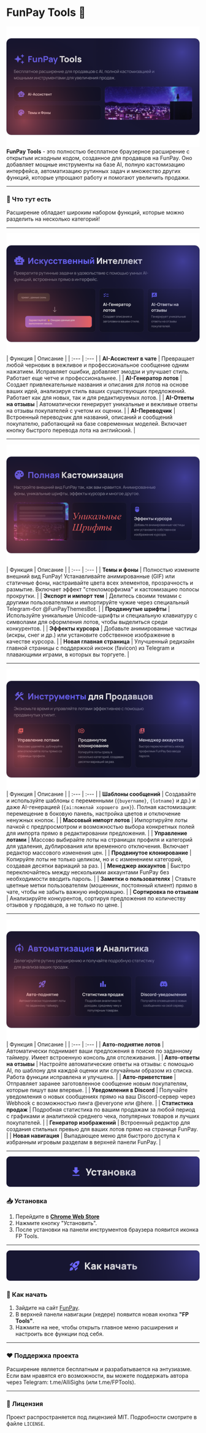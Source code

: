 # FunPay Tools 🚀
![FunPay Tools Overview](assets/1.png)
**FunPay Tools** - это полностью бесплатное браузерное расширение с открытым исходным кодом, созданное для продавцов на FunPay. Оно добавляет мощные инструменты на базе AI, полную кастомизацию интерфейса, автоматизацию рутинных задач и множество других функций, которые упрощают работу и помогают увеличить продажи.

---

### 🌟 Что тут есть

Расширение обладает широким набором функций, которые можно разделить на несколько категорий!


---
![AI Features](assets/2.png)
| Функция | Описание |
| :--- | :--- |
| **AI-Ассистент в чате** | Превращает любой черновик в вежливое и профессиональное сообщение одним нажатием. Исправляет ошибки, добавляет эмодзи и улучшает стиль. Работает еще четче и профессиональнее. |
| **AI-Генератор лотов** | Создает привлекательные названия и описания для лотов на основе ваших идей, анализируя стиль ваших существующих предложений. Работает как для новых, так и для редактируемых лотов. |
| **AI-Ответы на отзывы** | Автоматически генерирует уникальные и вежливые ответы на отзывы покупателей с учетом их оценки. |
| **AI-Переводчик** | Встроенный переводчик для названий, описаний и сообщений покупателю, работающий на базе современных моделей. Включает кнопку быстрого перевода лота на английский. |



---
![Customization Features](assets/3.png)
| Функция | Описание |
| :--- | :--- |
| **Темы и фоны** | Полностью измените внешний вид FunPay! Устанавливайте анимированные (GIF) или статичные фоны, настраивайте цвета всех элементов, прозрачность и размытие. Включает эффект "стекломорфизма" и кастомизацию полосы прокрутки. |
| **Экспорт и импорт тем** | Делитесь своими темами с другими пользователями и импортируйте чужие через специальный Telegram-бот @FunPayThemesBot. |
| **Продвинутые шрифты** | Используйте уникальные Unicode-шрифты и специальную клавиатуру с символами для оформления лотов, чтобы выделиться среди конкурентов. |
| **Эффекты курсора** | Добавьте анимированные частицы (искры, снег и др.) или установите собственное изображение в качестве курсора. |
| **Новая главная страница** | Улучшенный редизайн главной страницы с поддержкой иконок (favicon) из Telegram и плавающими играми, в которых вы торгуете. |



---
![Seller Toolkit](assets/4.png)
| Функция | Описание |
| :--- | :--- |
| **Шаблоны сообщений** | Создавайте и используйте шаблоны с переменными (`{buyername}`, `{lotname}` и др.) и даже AI-генерацией (`{ai:пожелай хорошего дня}`). Полная кастомизация: перемещение в боковую панель, настройка цветов и отключение ненужных кнопок. |
| **Массовый импорт лотов** | Импортируйте лоты пачкой с предпросмотром и возможностью выбора конкретных полей для импорта прямо в редактировании предложения. |
| **Управление лотами** | Массово выбирайте лоты на страницах профиля и категорий для удаления, дублирования или временного отключения. Включает редактор массового изменения цен. |
| **Продвинутое клонирование** | Копируйте лоты не только целиком, но и с изменением категорий, создавая десятки вариаций за раз. |
| **Менеджер аккаунтов** | Быстро переключайтесь между несколькими аккаунтами FunPay без необходимости вводить пароль. |
| **Заметки о пользователях** | Ставьте цветные метки пользователям (мошенник, постоянный клиент) прямо в чате, чтобы не забыть важную информацию. |
| **Сортировка по отзывам** | Анализируйте конкурентов, сортируя предложения по количеству отзывов у продавцов, а не только по цене. |



---
![Automation & Analytics](assets/5.png)
| Функция | Описание |
| :--- | :--- |
| **Авто-поднятие лотов** | Автоматически поднимает ваши предложения в поиске по заданному таймеру. Имеет встроенную консоль для отслеживания. |
| **Авто-ответы на отзывы** | Настройте автоматические ответы на отзывы: с помощью AI, по шаблону для каждой оценки или случайным образом из списка. Работа функции исправлена и улучшена. |
| **Авто-приветствие** | Отправляет заранее заготовленное сообщение новым покупателям, которые пишут вам впервые. |
| **Уведомления в Discord** | Получайте уведомления о новых сообщениях прямо на ваш Discord-сервер через Webhook с возможностью пинга @everyone или @here. |
| **Статистика продаж** | Подробная статистика по вашим продажам за любой период с графиками и аналитикой среднего чека, популярных товаров и лучших покупателей. |
| **Генератор изображений** | Встроенный редактор для создания стильных превью для ваших лотов прямо на странице FunPay. |
| **Новая навигация** | Выпадающее меню для быстрого доступа к избранным игровым разделам в верхней панели FunPay. |



---
![how](assets/how.png)
### 📥 Установка

1.  Перейдите в [**Chrome Web Store**](https://chromewebstore.google.com/detail/funpay-tools/pibmnjjfpojnakckilflcboodkndkibb/)
2.  Нажмите кнопку "Установить".
3.  После установки на панели инструментов браузера появится иконка FP Tools.



---
![start](assets/start.png)
### 🚀 Как начать

1.  Зайдите на сайт [FunPay](https://funpay.com/).
2.  В верхней панели навигации (хедере) появится новая кнопка **"FP Tools"**.
3.  Нажмите на нее, чтобы открыть главное меню расширения и настроить все функции под себя.



---
### ❤️ Поддержка проекта

Расширение является бесплатным и разрабатывается на энтузиазме. Если вам нравятся его возможности, вы можете поддержать автора через Telegram: t.me/AlliSighs (или t.me/FPTools).

---
### 📄 Лицензия

Проект распространяется под лицензией MIT. Подробности смотрите в файле `LICENSE`.
